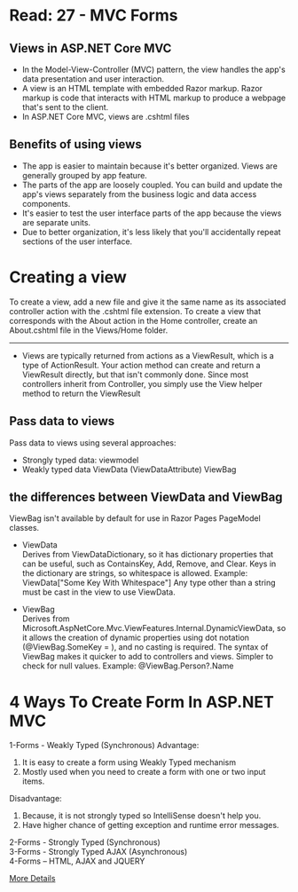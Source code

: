 # Read: 27 - MVC Forms
## Views in ASP.NET Core MVC
- In the Model-View-Controller (MVC) pattern, the view handles the app's data presentation and user interaction.
-  A view is an HTML template with embedded Razor markup. Razor markup is code that interacts with HTML markup to produce a webpage that's sent to the client.
-  In ASP.NET Core MVC, views are .cshtml files

## Benefits of using views
- The app is easier to maintain because it's better organized. Views are generally grouped by app feature.
- The parts of the app are loosely coupled. You can build and update the app's views separately from the business logic and data access components.
- It's easier to test the user interface parts of the app because the views are separate units.
- Due to better organization, it's less likely that you'll accidentally repeat sections of the user interface.
# Creating a view
 To create a view, add a new file and give it the same name as its associated controller action with the .cshtml file extension.
 To create a view that corresponds with the About action in the Home controller, create an About.cshtml file in the Views/Home folder.
 
 ---
 
-  Views are typically returned from actions as a ViewResult, which is a type of ActionResult. Your action method can create and return a ViewResult directly, but that isn't commonly done. Since most controllers inherit from Controller, you simply use the View helper method to return the ViewResult
## Pass data to views
Pass data to views using several approaches:

- Strongly typed data: viewmodel
- Weakly typed data
ViewData (ViewDataAttribute)
ViewBag 

## the differences between ViewData and ViewBag

ViewBag isn't available by default for use in Razor Pages PageModel classes.

- ViewData  
Derives from ViewDataDictionary, so it has dictionary properties that can be useful, such as ContainsKey, Add, Remove, and Clear.
Keys in the dictionary are strings, so whitespace is allowed. Example: ViewData["Some Key With Whitespace"]
Any type other than a string must be cast in the view to use ViewData.

- ViewBag  
Derives from Microsoft.AspNetCore.Mvc.ViewFeatures.Internal.DynamicViewData, so it allows the creation of dynamic properties using dot notation (@ViewBag.SomeKey = <value or object>), and no casting is required. The syntax of ViewBag makes it quicker to add to controllers and views.
Simpler to check for null values. Example: @ViewBag.Person?.Name
 
# 4 Ways To Create Form In ASP.NET MVC
 
1-Forms - Weakly Typed (Synchronous)
 Advantage:
1. It is easy to create a form using Weakly Typed mechanism
2. Mostly used when you need to create a form with one or two input items.

Disadvantage:
1. Because, it is not strongly typed so IntelliSense doesn't help you.
2. Have higher chance of getting exception and runtime error messages.
 
2-Forms - Strongly Typed (Synchronous)  
3-Forms - Strongly Typed AJAX (Asynchronous)  
4-Forms – HTML, AJAX and JQUERY  
 
 
[ More Details](https://www.completecsharptutorial.com/asp-net-mvc5/4-ways-to-create-form-in-asp-net-mvc.php)
 
 

